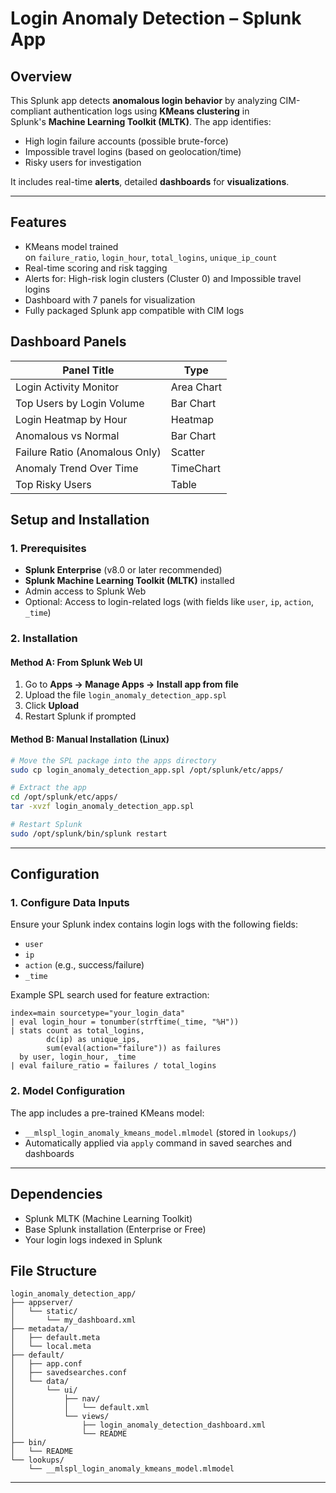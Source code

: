 # **Login Anomaly Detection – Splunk App**

## **Overview**

This Splunk app detects **anomalous login behavior** by analyzing CIM-compliant authentication logs using **KMeans clustering** in Splunk's **Machine Learning Toolkit (MLTK)**. The app identifies:

- High login failure accounts (possible brute-force)
- Impossible travel logins (based on geolocation/time)
- Risky users for investigation

It includes real-time **alerts**, detailed **dashboards** for **visualizations**.

---

## **Features**

- KMeans model trained on `failure_ratio`, `login_hour`, `total_logins`, `unique_ip_count`
- Real-time scoring and risk tagging
- Alerts for:   High-risk login clusters (Cluster 0) and Impossible travel logins
- Dashboard with 7 panels for visualization
- Fully packaged Splunk app compatible with CIM logs

## **Dashboard Panels**

| Panel Title | Type |
| --- | --- |
| Login Activity Monitor | Area Chart |
| Top Users by Login Volume | Bar Chart |
| Login Heatmap by Hour | Heatmap |
| Anomalous vs Normal | Bar Chart |
| Failure Ratio (Anomalous Only) | Scatter |
| Anomaly Trend Over Time | TimeChart |
| Top Risky Users | Table |



## Setup and Installation

### 1. Prerequisites

- **Splunk Enterprise** (v8.0 or later recommended)
- **Splunk Machine Learning Toolkit (MLTK)** installed
- Admin access to Splunk Web
- Optional: Access to login-related logs (with fields like `user`, `ip`, `action`, `_time`)

### 2. Installation

#### Method A: From Splunk Web UI

1. Go to **Apps → Manage Apps → Install app from file**
2. Upload the file `login_anomaly_detection_app.spl`
3. Click **Upload**
4. Restart Splunk if prompted

#### Method B: Manual Installation (Linux)

```bash
# Move the SPL package into the apps directory
sudo cp login_anomaly_detection_app.spl /opt/splunk/etc/apps/

# Extract the app
cd /opt/splunk/etc/apps/
tar -xvzf login_anomaly_detection_app.spl

# Restart Splunk
sudo /opt/splunk/bin/splunk restart
```

---

## Configuration

### 1. Configure Data Inputs

Ensure your Splunk index contains login logs with the following fields:
- `user`
- `ip`
- `action` (e.g., success/failure)
- `_time`

Example SPL search used for feature extraction:
```spl
index=main sourcetype="your_login_data"
| eval login_hour = tonumber(strftime(_time, "%H"))
| stats count as total_logins, 
        dc(ip) as unique_ips, 
        sum(eval(action="failure")) as failures 
  by user, login_hour, _time
| eval failure_ratio = failures / total_logins
```

### 2. Model Configuration

The app includes a pre-trained KMeans model:
- `__mlspl_login_anomaly_kmeans_model.mlmodel` (stored in `lookups/`)
- Automatically applied via `apply` command in saved searches and dashboards

---


##  Dependencies

- Splunk MLTK (Machine Learning Toolkit)
- Base Splunk installation (Enterprise or Free)
- Your login logs indexed in Splunk

## File Structure

```
login_anomaly_detection_app/
├── appserver/
│   └── static/
│       └── my_dashboard.xml
├── metadata/
│   ├── default.meta
│   └── local.meta
├── default/
│   ├── app.conf
│   ├── savedsearches.conf
│   └── data/
│       └── ui/
│           ├── nav/
│           │   └── default.xml
│           └── views/
│               ├── login_anomaly_detection_dashboard.xml
│               └── README
├── bin/
│   └── README
└── lookups/
    └── __mlspl_login_anomaly_kmeans_model.mlmodel
```


---





